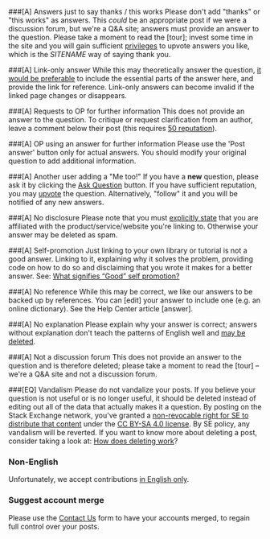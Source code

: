 ###[A] Answers just to say thanks / this works
Please don't add "thanks" or "this works" as answers. This *could* be an appropriate post if we were a discussion forum, but we're a Q&A site; answers must provide an answer to the question. Please take a moment to read the [tour]; invest some time in the site and you will gain sufficient [privileges](/privileges/vote-up) to upvote answers you like, which is the $SITENAME$ way of saying thank you.

###[A] Link-only answer
While this may theoretically answer the question, [it would be preferable](https://meta.stackexchange.com/a/8259/295232) to include the essential parts of the answer here, and provide the link for reference. Link-only answers can become invalid if the linked page changes or disappears.

###[A] Requests to OP for further information
This does not provide an answer to the question. To critique or request clarification from an author, leave a comment below their post (this requires [50 reputation](/privileges/comment)).

###[A] OP using an answer for further information
Please use the 'Post answer' button only for actual answers. You should modify your original question to add additional information.

###[A] Another user adding a "Me too!"
If you have a **new** question, please ask it by clicking the [Ask Question](/questions/ask) button. If you have sufficient reputation, you may [upvote](/privileges/vote-up) the question. Alternatively, "follow" it and you will be notified of any new answers.

###[A] No disclosure
Please note that you must [explicitly state](/help/promotion) that you are affiliated with the product/service/website you're linking to. Otherwise your answer may be deleted as spam.

###[A] Self-promotion
Just linking to your own library or tutorial is not a good answer. Linking to it, explaining why it solves the problem, providing code on how to do so and disclaiming that you wrote it makes for a better answer. See: [What signifies “Good” self promotion?](https://meta.stackexchange.com/q/182212/295232)

###[A] No reference
While this may be correct, we like our answers to be backed up by references. You can [edit] your answer to include one (e.g. an online dictionary). See the Help Center article [answer].

###[A] No explanation
Please explain why your answer is correct; answers without explanation don't teach the patterns of English well and [may be deleted](https://ell.meta.stackexchange.com/q/3294/18673).

###[A] Not a discussion forum
This does not provide an answer to the question and is therefore deleted; please take a moment to read the [tour] – we're a Q&A site and not a discussion forum.

###[EQ] Vandalism
Please do not vandalize your posts. If you believe your question is not useful or is no longer useful, it should be deleted instead of editing out all of the data that actually makes it a question. By posting on the Stack Exchange network, you've granted a [non-revocable right for SE to distribute that content](/legal/terms-of-service/public#licensing) under the [CC BY-SA 4.0 license](https://creativecommons.org/licenses/by-sa/4.0). By SE policy, any vandalism will be reverted. If you want to know more about deleting a post, consider taking a look at: [How does deleting work](https://meta.stackexchange.com/q/5221/295232)?

### Non-English
Unfortunately, we accept contributions [in English only](https://meta.stackoverflow.com/q/297673/4751173).

### Suggest account merge
Please use the [Contact Us](/contact) form to have your accounts merged, to regain full control over your posts.
